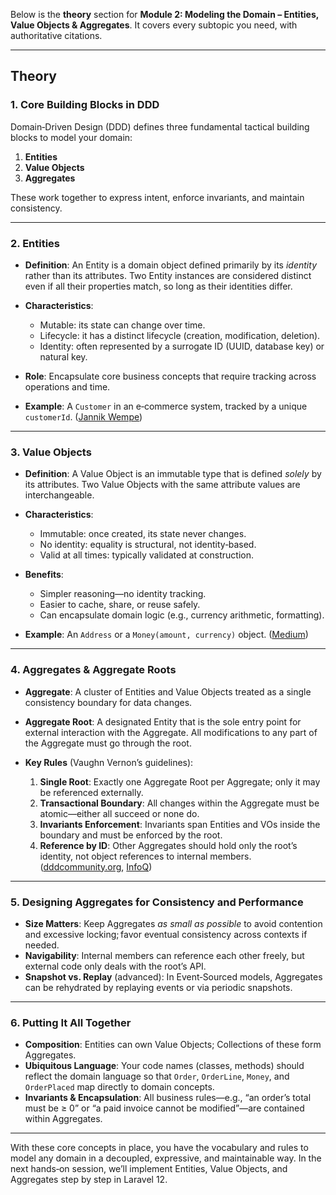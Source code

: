 Below is the **theory** section for **Module 2: Modeling the Domain – Entities, Value Objects & Aggregates**. It covers every subtopic you need, with authoritative citations.

---

## Theory

### 1. Core Building Blocks in DDD

Domain‑Driven Design (DDD) defines three fundamental tactical building blocks to model your domain:

1. **Entities**
2. **Value Objects**
3. **Aggregates**

These work together to express intent, enforce invariants, and maintain consistency.

---

### 2. Entities

* **Definition**: An Entity is a domain object defined primarily by its *identity* rather than its attributes. Two Entity instances are considered distinct even if all their properties match, so long as their identities differ.
* **Characteristics**:

  * Mutable: its state can change over time.
  * Lifecycle: it has a distinct lifecycle (creation, modification, deletion).
  * Identity: often represented by a surrogate ID (UUID, database key) or natural key.
* **Role**: Encapsulate core business concepts that require tracking across operations and time.
* **Example**: A `Customer` in an e‑commerce system, tracked by a unique `customerId`. ([Jannik Wempe][1])

---

### 3. Value Objects

* **Definition**: A Value Object is an immutable type that is defined *solely* by its attributes. Two Value Objects with the same attribute values are interchangeable.
* **Characteristics**:

  * Immutable: once created, its state never changes.
  * No identity: equality is structural, not identity‑based.
  * Valid at all times: typically validated at construction.
* **Benefits**:

  * Simpler reasoning—no identity tracking.
  * Easier to cache, share, or reuse safely.
  * Can encapsulate domain logic (e.g., currency arithmetic, formatting).
* **Example**: An `Address` or a `Money(amount, currency)` object. ([Medium][2])

---

### 4. Aggregates & Aggregate Roots

* **Aggregate**: A cluster of Entities and Value Objects treated as a single consistency boundary for data changes.
* **Aggregate Root**: A designated Entity that is the sole entry point for external interaction with the Aggregate. All modifications to any part of the Aggregate must go through the root.
* **Key Rules** (Vaughn Vernon’s guidelines):

  1. **Single Root**: Exactly one Aggregate Root per Aggregate; only it may be referenced externally.
  2. **Transactional Boundary**: All changes within the Aggregate must be atomic—either all succeed or none do.
  3. **Invariants Enforcement**: Invariants span Entities and VOs inside the boundary and must be enforced by the root.
  4. **Reference by ID**: Other Aggregates should hold only the root’s identity, not object references to internal members. ([dddcommunity.org][3], [InfoQ][4])

---

### 5. Designing Aggregates for Consistency and Performance

* **Size Matters**: Keep Aggregates *as small as possible* to avoid contention and excessive locking; favor eventual consistency across contexts if needed.
* **Navigability**: Internal members can reference each other freely, but external code only deals with the root’s API.
* **Snapshot vs. Replay** (advanced): In Event‑Sourced models, Aggregates can be rehydrated by replaying events or via periodic snapshots.

---

### 6. Putting It All Together

* **Composition**: Entities can own Value Objects; Collections of these form Aggregates.
* **Ubiquitous Language**: Your code names (classes, methods) should reflect the domain language so that `Order`, `OrderLine`, `Money`, and `OrderPlaced` map directly to domain concepts.
* **Invariants & Encapsulation**: All business rules—e.g., “an order’s total must be ≥ 0” or “a paid invoice cannot be modified”—are contained within Aggregates.

---

With these core concepts in place, you have the vocabulary and rules to model any domain in a decoupled, expressive, and maintainable way. In the next hands‑on session, we’ll implement Entities, Value Objects, and Aggregates step by step in Laravel 12.

[1]: https://wempe.dev/blog/domain-driven-design-entities-value-objects?utm_source=chatgpt.com "Domain-Driven Design: Distinguish Entities, Value Objects"
[2]: https://mcyasar.medium.com/a-brief-summary-of-domain-driven-desing-30b7d3fd0eac?utm_source=chatgpt.com "A Brief Summary of Domain Driven Design | by Cem Yasar - Medium"
[3]: https://www.dddcommunity.org/wp-content/uploads/files/pdf_articles/Vernon_2011_1.pdf?utm_source=chatgpt.com "[PDF] Effective Aggregate Design Part I: Modeling a Single Aggregate"
[4]: https://www.infoq.com/news/2014/12/aggregates-ddd/?utm_source=chatgpt.com "Designing and Storing Aggregates in Domain-Driven Design - InfoQ"
